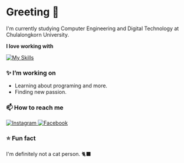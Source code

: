 # Greeting 👋

I'm currently studying Computer Engineering and Digital Technology at Chulalongkorn University. 

**I love working with**

[![My Skills](https://skillicons.dev/icons?i=java,html,c,cpp,py)](https://skillicons.dev)

### ✨ I’m working on

- Learning about programing and more.
- Finding new passion.


### 📫 How to reach me
<div display="flex">
  <a href="https://www.instagram.com/nomsod_a_roi/">
    <img src="https://img.shields.io/badge/Instagram-fa3ec2.svg?style=for-the-badge&logo=Instagram&logoColor=white" alt="Instagram"/>
  </a>
  <a href="https://www.facebook.com/supawich.rangponsumrit/">
    <img src="https://img.shields.io/badge/Facebook-3220fa.svg?style=for-the-badge&logo=Facebook&logoColor=white" alt="Facebook"/>
  </a>
</div>

### ⭐ Fun fact

I'm definitely not a cat person. 🐈‍⬛
